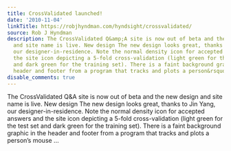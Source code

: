 ```yaml
---
title: CrossValidated launched!
date: '2010-11-04'
linkTitle: https://robjhyndman.com/hyndsight/crossvalidated/
source: Rob J Hyndman
description: The CrossValidated Q&amp;A site is now out of beta and the new design
  and site name is live. New design The new design looks great, thanks to Jin Yang,
  our designer-in-residence. Note the normal density icon for accepted answers and
  the site icon depicting a 5-fold cross-validation (light green for the test set
  and dark green for the training set). There is a faint background graphic in the
  header and footer from a program that tracks and plots a person&rsquo;s mouse ...
disable_comments: true
---
```

The CrossValidated Q&amp;A site is now out of beta and the new design and site name is live. New design The new design looks great, thanks to Jin Yang, our designer-in-residence. Note the normal density icon for accepted answers and the site icon depicting a 5-fold cross-validation (light green for the test set and dark green for the training set). There is a faint background graphic in the header and footer from a program that tracks and plots a person&rsquo;s mouse ...